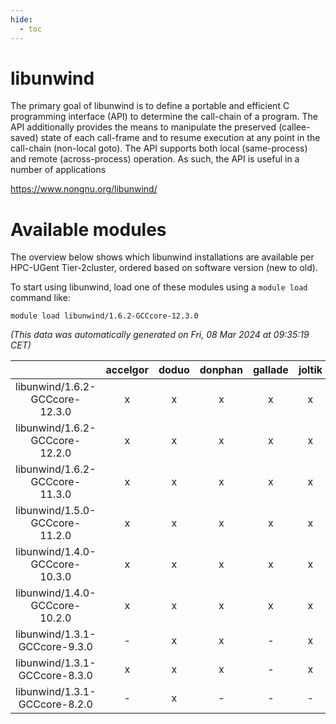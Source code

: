 ```yaml
---
hide:
  - toc
---
```


libunwind
=========


The primary goal of libunwind is to define a portable and efficient C programming interface (API) to determine the call-chain of a program. The API additionally provides the means to manipulate the preserved (callee-saved) state of each call-frame and to resume execution at any point in the call-chain (non-local goto). The API supports both local (same-process) and remote (across-process) operation. As such, the API is useful in a number of applications

https://www.nongnu.org/libunwind/
# Available modules


The overview below shows which libunwind installations are available per HPC-UGent Tier-2cluster, ordered based on software version (new to old).

To start using libunwind, load one of these modules using a `module load` command like:

```shell
module load libunwind/1.6.2-GCCcore-12.3.0
```

*(This data was automatically generated on Fri, 08 Mar 2024 at 09:35:19 CET)*  

| |accelgor|doduo|donphan|gallade|joltik|skitty|
| :---: | :---: | :---: | :---: | :---: | :---: | :---: |
|libunwind/1.6.2-GCCcore-12.3.0|x|x|x|x|x|x|
|libunwind/1.6.2-GCCcore-12.2.0|x|x|x|x|x|x|
|libunwind/1.6.2-GCCcore-11.3.0|x|x|x|x|x|x|
|libunwind/1.5.0-GCCcore-11.2.0|x|x|x|x|x|x|
|libunwind/1.4.0-GCCcore-10.3.0|x|x|x|x|x|x|
|libunwind/1.4.0-GCCcore-10.2.0|x|x|x|x|x|x|
|libunwind/1.3.1-GCCcore-9.3.0|-|x|x|-|x|x|
|libunwind/1.3.1-GCCcore-8.3.0|x|x|x|-|x|x|
|libunwind/1.3.1-GCCcore-8.2.0|-|x|-|-|-|-|
